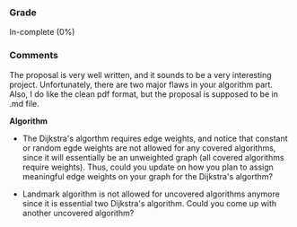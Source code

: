 ### Grade
In-complete (0%)

### Comments

The proposal is very well written, and it sounds to be a very interesting project. Unfortunately, there are two major flaws in your algorithm part. Also, I do like the clean pdf format, but the proposal is supposed to be in .md file.

**Algorithm**

- The Dijkstra's algorthm requires edge weights, and notice that constant or random egde weights are not allowed for any covered algorithms, since it will essentially be an unweighted graph (all covered algorithms require weights). Thus, could you update on how you plan to assign meaningful edge weights on your graph for the Dijkstra's algorthm?

- Landmark algorithm is not allowed for uncovered algorithms anymore since it is essential two Dijkstra's algorithm. Could you come up with another uncovered algorithm?